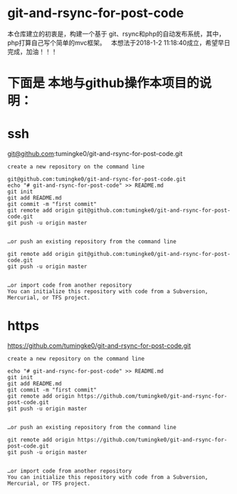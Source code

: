 # git-and-rsync-for-post-code

本仓库建立的初衷是，构建一个基于 git、rsync和php的自动发布系统，其中，php打算自己写个简单的mvc框架。  
本想法于2018-1-2 11:18:40成立，希望早日完成，加油！！！






# 下面是 本地与github操作本项目的说明：
# ssh 
git@github.com:tumingke0/git-and-rsync-for-post-code.git

    create a new repository on the command line  
    
    git@github.com:tumingke0/git-and-rsync-for-post-code.git
    echo "# git-and-rsync-for-post-code" >> README.md
    git init
    git add README.md
    git commit -m "first commit"
    git remote add origin git@github.com:tumingke0/git-and-rsync-for-post-code.git
    git push -u origin master
    
    
    …or push an existing repository from the command line

    git remote add origin git@github.com:tumingke0/git-and-rsync-for-post-code.git
    git push -u origin master
  
  
    …or import code from another repository
    You can initialize this repository with code from a Subversion, Mercurial, or TFS project.


# https 
https://github.com/tumingke0/git-and-rsync-for-post-code.git

    create a new repository on the command line

    echo "# git-and-rsync-for-post-code" >> README.md
    git init
    git add README.md
    git commit -m "first commit"
    git remote add origin https://github.com/tumingke0/git-and-rsync-for-post-code.git
    git push -u origin master


    …or push an existing repository from the command line

    git remote add origin https://github.com/tumingke0/git-and-rsync-for-post-code.git
    git push -u origin master


    …or import code from another repository
    You can initialize this repository with code from a Subversion, Mercurial, or TFS project.















